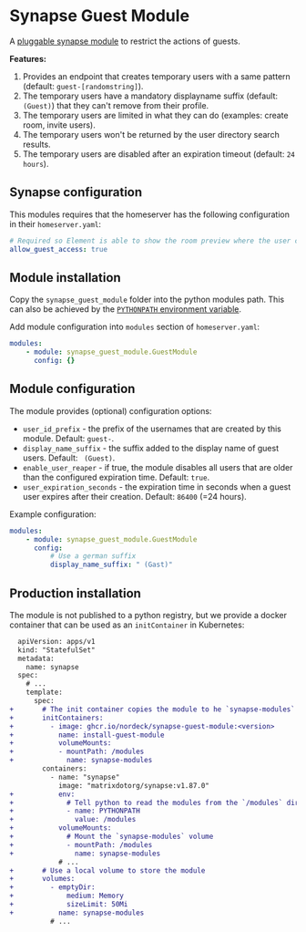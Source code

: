 # Synapse Guest Module

A [pluggable synapse module](https://element-hq.github.io/synapse/latest/modules/index.html) to restrict the actions of guests.

**Features:**

1. Provides an endpoint that creates temporary users with a same pattern (default: `guest-[randomstring]`).
2. The temporary users have a mandatory displayname suffix (default: ` (Guest)`) that they can't remove from their profile.
3. The temporary users are limited in what they can do (examples: create room, invite users).
4. The temporary users won't be returned by the user directory search results.
5. The temporary users are disabled after an expiration timeout (default: `24 hours`).

## Synapse configuration

This modules requires that the homeserver has the following configuration in their `homeserver.yaml`:

```yaml
# Required so Element is able to show the room preview where the user can login.
allow_guest_access: true
```

## Module installation

Copy the `synapse_guest_module` folder into the python modules path.
This can also be achieved by the [`PYTHONPATH` environment variable](https://docs.python.org/3/using/cmdline.html#envvar-PYTHONPATH).

Add module configuration into `modules` section of `homeserver.yaml`:

```yaml
modules:
    - module: synapse_guest_module.GuestModule
      config: {}
```

## Module configuration

The module provides (optional) configuration options:

- `user_id_prefix` - the prefix of the usernames that are created by this module. Default: `guest-`.
- `display_name_suffix` - the suffix added to the display name of guest users. Default: ` (Guest)`.
- `enable_user_reaper` - if true, the module disables all users that are older than the configured expiration time. Default: `true`.
- `user_expiration_seconds` - the expiration time in seconds when a guest user expires after their creation. Default: `86400` (=24 hours).

Example configuration:

```yaml
modules:
    - module: synapse_guest_module.GuestModule
      config:
          # Use a german suffix
          display_name_suffix: " (Gast)"
```

## Production installation

The module is not published to a python registry, but we provide a docker container that can be used as an `initContainer` in Kubernetes:

```diff
  apiVersion: apps/v1
  kind: "StatefulSet"
  metadata:
    name: synapse
  spec:
    # ...
    template:
      spec:
+       # The init container copies the module to he `synapse-modules` volume
+       initContainers:
+         - image: ghcr.io/nordeck/synapse-guest-module:<version>
+           name: install-guest-module
+           volumeMounts:
+           - mountPath: /modules
+             name: synapse-modules
        containers:
          - name: "synapse"
            image: "matrixdotorg/synapse:v1.87.0"
+           env:
+             # Tell python to read the modules from the `/modules` directory
+             - name: PYTHONPATH
+               value: /modules
+           volumeMounts:
+             # Mount the `synapse-modules` volume
+             - mountPath: /modules
+               name: synapse-modules
            # ...
+       # Use a local volume to store the module
+       volumes:
+         - emptyDir:
+             medium: Memory
+             sizeLimit: 50Mi
+           name: synapse-modules
          # ...
```

